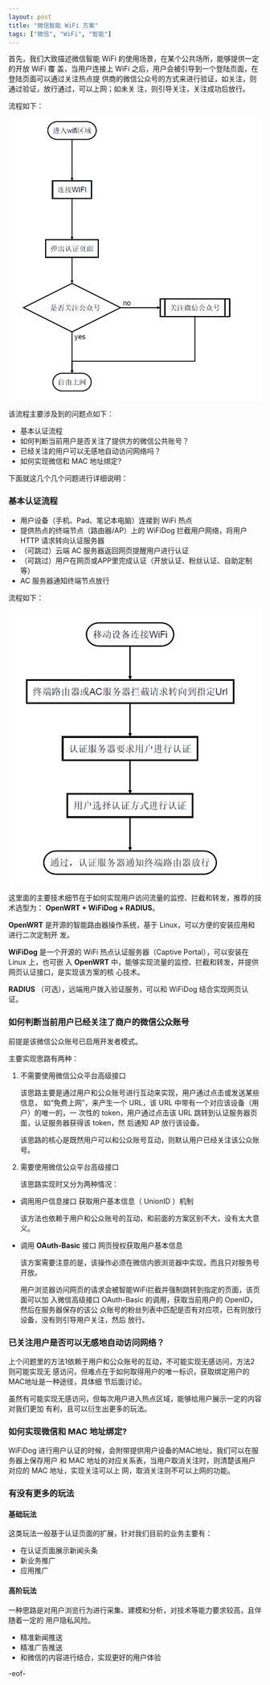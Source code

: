 ```yaml
---
layout: post
title: "微信智能 WiFi 方案"
tags: ["微信", "WiFi", "智能"]
---
```


首先，我们大致描述微信智能 WiFi 的使用场景，在某个公共场所，能够提供一定的开放 WiFi 覆
盖，当用户连接上 WiFi 之后，用户会被引导到一个登陆页面，在登陆页面可以通过关注热点提
供商的微信公众号的方式来进行验证，如关注，则通过验证，放行通过，可以上网；如未关
注，则引导关注，关注成功后放行。

流程如下：

![](/public/smart_wifi_with_wechat_1.png)

该流程主要涉及到的问题点如下：

* 基本认证流程
* 如何判断当前用户是否关注了提供方的微信公共账号？
* 已经关注的用户可以无感地自动访问网络吗？
* 如何实现微信和 MAC 地址绑定?

下面就这几个几个问题进行详细说明：

### 基本认证流程

* 用户设备（手机、Pad、笔记本电脑）连接到 WiFi 热点
* 提供热点的终端节点（路由器/AP）上的 WiFiDog 拦截用户网络，将用户 HTTP 请求转向认证服务器
* （可跳过）云端 AC 服务器返回网页提醒用户进行认证
* （可跳过）用户在网页或APP里完成认证（开放认证、粉丝认证、自助定制等）
* AC 服务器通知终端节点放行

流程如下：

![](/public/smart_wifi_with_wechat_2.png)

这里面的主要技术细节在于如何实现用户访问流量的监控、拦截和转发，推荐的技术选型为：
 **OpenWRT + WiFiDog + RADIUS**。

**OpenWRT** 是开源的智能路由器操作系统，基于 Linux，可以方便的安装应用和进行二次定制开
发。

**WiFiDog** 是一个开源的 WiFi 热点认证服务器（Captive Portal），可以安装在 Linux 上，也可嵌
入 **OpenWRT** 中，能够实现流量的监控、拦截和转发，并提供网页认证接口，是实现该方案的核
心技术。

**RADIUS** （可选），远端用户拨入验证服务，可以和 WiFiDog 结合实现网页认证。

### 如何判断当前用户已经关注了商户的微信公众账号

前提是该微信公众账号已启用开发者模式。

主要实现思路有两种：

1. 不需要使用微信公众平台高级接口

    该思路主要是通过用户和公众账号进行互动来实现，用户通过点击或发送某些信息，
如“免费上网”，来产生一个 URL，该 URL 中带有一个对应该设备（用户）的唯一的，一
次性的 token，用户通过点击该 URL 跳转到认证服务器页面，认证服务器获得该 token，然
后通知 AP 放行该设备。

    该思路的核心是既然用户可以和公众账号互动，则默认用户已经关注该公众账号。

2. 需要使用微信公众平台高级接口

    该思路实现时又分为两种情况：

* 调用用户信息接口 获取用户基本信息（ UnionID ）机制

    该方法也依赖于用户和公众账号的互动，和前面的方案区别不大，没有太大意义。
    
* 调用 **OAuth-Basic** 接口 网页授权获取用户基本信息

    该方案需要注意的是，该操作必须在微信内嵌浏览器中实现，而且只对服务号开放。
    
    用户浏览器访问网页的请求会被智能WiFi拦截并强制跳转到指定的页面，该页面可以加
入微信高级接口 OAuth-Basic 的调用，获取当前用户的 OpenID，然后在服务器保存的该公
众账号的粉丝列表中匹配是否有对应项，已有则放行设备，没有则引导用户关注，然后
放行。

### 已关注用户是否可以无感地自动访问网络？

上个问题里的方法1依赖于用户和公众账号的互动，不可能实现无感访问，方法2则可能实现无
感访问，但难点在于如何取得用户的唯一标识，获取绑定用户的MAC地址是一种途径，具体细
节后面讨论。

虽然有可能实现无感访问，但每次用户进入热点区域，能够给用户展示一定的内容对我们更加
有利，且可以衍生出更多的玩法。

### 如何实现微信和 MAC 地址绑定?

WiFiDog 进行用户认证的时候，会附带提供用户设备的MAC地址，我们可以在服务器上保存用户
和 MAC 地址的对应关系表，当用户取消关注时，则清楚该用户对应的 MAC 地址，实现关注可以上
网，取消关注则不可以上网的功能。

### 有没有更多的玩法

#### 基础玩法

这类玩法一般基于认证页面的扩展，针对我们目前的业务主要有：

* 在认证页面展示新闻头条
* 新业务推广
* 应用推广

#### 高阶玩法

一种思路是对用户浏览行为进行采集、建模和分析，对技术等能力要求较高，且伴随着一定的
用户隐私风险。

* 精准新闻推送
* 精准广告推送
* 和微信的内容进行结合，实现更好的用户体验

-eof-

